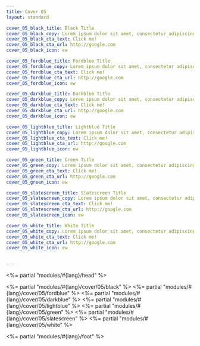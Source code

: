 ```yaml
---
title: Cover 05
layout: standard

cover_05_black_title: Black Title
cover_05_black_copy: Lorem ipsum dolor sit amet, consectetur adipiscing elit, sed do eiusmod tempor incididunt ut labore et dolore magna aliqua. Ut enim ad minim veniam, quis nostrud exercitation ullamco laboris nisi ut aliquip ex ea commodo consequat.<br><br>Duis aute irure dolor in reprehenderit in voluptate velit esse cillum dolore eu fugiat nulla pariatur. Excepteur sint occaecat cupidatat non proident, sunt in culpa qui officia deserunt mollit anim id est laborum
cover_05_black_cta_text: Click me!
cover_05_black_cta_url: http://google.com
cover_05_black_icon: ew

cover_05_fordblue_title: Fordblue Title
cover_05_fordblue_copy: Lorem ipsum dolor sit amet, consectetur adipiscing elit, sed do eiusmod tempor incididunt ut labore et dolore magna aliqua. Ut enim ad minim veniam, quis nostrud exercitation ullamco laboris nisi ut aliquip ex ea commodo consequat.<br><br>Duis aute irure dolor in reprehenderit in voluptate velit esse cillum dolore eu fugiat nulla pariatur. Excepteur sint occaecat cupidatat non proident, sunt in culpa qui officia deserunt mollit anim id est laborum
cover_05_fordblue_cta_text: Click me!
cover_05_fordblue_cta_url: http://google.com
cover_05_fordblue_icon: ew

cover_05_darkblue_title: Darkblue Title
cover_05_darkblue_copy: Lorem ipsum dolor sit amet, consectetur adipiscing elit, sed do eiusmod tempor incididunt ut labore et dolore magna aliqua. Ut enim ad minim veniam, quis nostrud exercitation ullamco laboris nisi ut aliquip ex ea commodo consequat.<br><br>Duis aute irure dolor in reprehenderit in voluptate velit esse cillum dolore eu fugiat nulla pariatur. Excepteur sint occaecat cupidatat non proident, sunt in culpa qui officia deserunt mollit anim id est laborum
cover_05_darkblue_cta_text: Click me!
cover_05_darkblue_cta_url: http://google.com
cover_05_darkblue_icon: ew

cover_05_lightblue_title: Lightblue Title
cover_05_lightblue_copy: Lorem ipsum dolor sit amet, consectetur adipiscing elit, sed do eiusmod tempor incididunt ut labore et dolore magna aliqua. Ut enim ad minim veniam, quis nostrud exercitation ullamco laboris nisi ut aliquip ex ea commodo consequat.<br><br>Duis aute irure dolor in reprehenderit in voluptate velit esse cillum dolore eu fugiat nulla pariatur. Excepteur sint occaecat cupidatat non proident, sunt in culpa qui officia deserunt mollit anim id est laborum
cover_05_lightblue_cta_text: Click me!
cover_05_lightblue_cta_url: http://google.com
cover_05_lightblue_icon: ew

cover_05_green_title: Green Title
cover_05_green_copy: Lorem ipsum dolor sit amet, consectetur adipiscing elit, sed do eiusmod tempor incididunt ut labore et dolore magna aliqua. Ut enim ad minim veniam, quis nostrud exercitation ullamco laboris nisi ut aliquip ex ea commodo consequat.<br><br>Duis aute irure dolor in reprehenderit in voluptate velit esse cillum dolore eu fugiat nulla pariatur. Excepteur sint occaecat cupidatat non proident, sunt in culpa qui officia deserunt mollit anim id est laborum
cover_05_green_cta_text: Click me!
cover_05_green_cta_url: http://google.com
cover_05_green_icon: ew

cover_05_slatescreen_title: Slatescreen Title
cover_05_slatescreen_copy: Lorem ipsum dolor sit amet, consectetur adipiscing elit, sed do eiusmod tempor incididunt ut labore et dolore magna aliqua. Ut enim ad minim veniam, quis nostrud exercitation ullamco laboris nisi ut aliquip ex ea commodo consequat.<br><br>Duis aute irure dolor in reprehenderit in voluptate velit esse cillum dolore eu fugiat nulla pariatur. Excepteur sint occaecat cupidatat non proident, sunt in culpa qui officia deserunt mollit anim id est laborum
cover_05_slatescreen_cta_text: Click me!
cover_05_slatescreen_cta_url: http://google.com
cover_05_slatescreen_icon: ew

cover_05_white_title: White Title
cover_05_white_copy: Lorem ipsum dolor sit amet, consectetur adipiscing elit, sed do eiusmod tempor incididunt ut labore et dolore magna aliqua. Ut enim ad minim veniam, quis nostrud exercitation ullamco laboris nisi ut aliquip ex ea commodo consequat.<br><br>Duis aute irure dolor in reprehenderit in voluptate velit esse cillum dolore eu fugiat nulla pariatur. Excepteur sint occaecat cupidatat non proident, sunt in culpa qui officia deserunt mollit anim id est laborum
cover_05_white_cta_text: Click me!
cover_05_white_cta_url: http://google.com
cover_05_white_icon: ew


---
```


<%= partial "modules/#{lang}/head" %>

<%= partial "modules/#{lang}/cover/05/black" %>
<%= partial "modules/#{lang}/cover/05/fordblue" %>
<%= partial "modules/#{lang}/cover/05/darkblue" %>
<%= partial "modules/#{lang}/cover/05/lightblue" %>
<%= partial "modules/#{lang}/cover/05/green" %>
<%= partial "modules/#{lang}/cover/05/slatescreen" %>
<%= partial "modules/#{lang}/cover/05/white" %>

<%= partial "modules/#{lang}/foot" %>